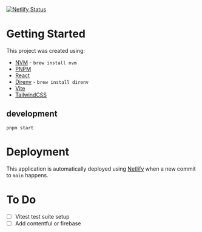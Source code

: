 [![Netlify Status](https://api.netlify.com/api/v1/badges/74b9575a-c99b-43ab-841a-f93040a98e38/deploy-status)](https://app.netlify.com/sites/disappeared/deploys)

# Getting Started 

This project was created using:
* [NVM](https://github.com/nvm-sh/nvm) - `brew install nvm`
* [PNPM](https://pnpm.io/installation)
* [React](https://react.dev/learn)
* [Direnv](https://direnv.net/) - `brew install direnv`
* [Vite](https://vite.dev/guide/)
* [TailwindCSS](https://tailwindcss.com/)

## development

`pnpm start`

# Deployment

This application is automatically deployed using [Netlify](https://www.netlify.com/) when a new commit to `main` happens.

# To Do
- [ ] Vitest test suite setup
- [ ] Add contentful or firebase